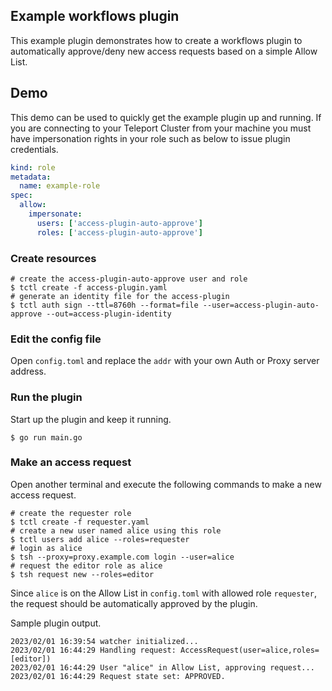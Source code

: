 ## Example workflows plugin

This example plugin demonstrates how to create a workflows plugin to automatically approve/deny new access requests based on a simple Allow List.

## Demo

This demo can be used to quickly get the example plugin up and running. If you are
connecting to your Teleport Cluster from your machine you must have impersonation rights in your role
such as below to issue plugin credentials.

```yaml
kind: role
metadata:
  name: example-role
spec:
  allow:
    impersonate:
      users: ['access-plugin-auto-approve']
      roles: ['access-plugin-auto-approve']
```

### Create resources

```console
# create the access-plugin-auto-approve user and role
$ tctl create -f access-plugin.yaml
# generate an identity file for the access-plugin
$ tctl auth sign --ttl=8760h --format=file --user=access-plugin-auto-approve --out=access-plugin-identity
```

### Edit the config file

Open `config.toml` and replace the `addr` with your own Auth or Proxy server address.

### Run the plugin

Start up the plugin and keep it running.

```console
$ go run main.go
```

### Make an access request

Open another terminal and execute the following commands to make a new access request.

```console
# create the requester role
$ tctl create -f requester.yaml
# create a new user named alice using this role
$ tctl users add alice --roles=requester
# login as alice
$ tsh --proxy=proxy.example.com login --user=alice
# request the editor role as alice
$ tsh request new --roles=editor
```

Since `alice` is on the Allow List in `config.toml` with allowed role `requester`, the request should be automatically approved by the plugin.

Sample plugin output.

```console
2023/02/01 16:39:54 watcher initialized...
2023/02/01 16:44:29 Handling request: AccessRequest(user=alice,roles=[editor])
2023/02/01 16:44:29 User "alice" in Allow List, approving request...
2023/02/01 16:44:29 Request state set: APPROVED.
```
